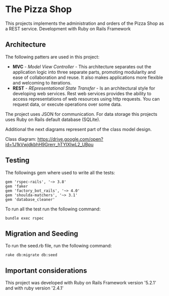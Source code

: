 # The Pizza Shop

This projects implements the administration and orders of the Pizza Shop as a REST service. Development with Ruby on Rails Framework

## Architecture

The following patters are used in this project:

* **MVC** - *Model View Controller* - This architecture separates out the application logic into three separate parts, promoting modularity and ease of collaboration and reuse. It also makes applications more flexible and welcoming to iterations.
* **REST** - *REpresentational State Transfer* -  Is an architectural style for developing web services. Rest web services provides the ability to access representations of web resources using http requests. You can request data, or execute operations over some data.

The project uses JSON for communication.
For data storage this projects uses Ruby on Rails default database (SQLite).

Additional the next diagrams represent part of the class model design.

Class diagram: https://drive.google.com/open?id=1J1kVwjdkbhH9Grerr_hTYIXIwL2_UBpu

## Testing
The followings gem where used to write all the tests:

```
gem 'rspec-rails', '~> 3.8'
gem 'faker
gem 'factory_bot_rails', '~> 4.0'
gem 'shoulda-matchers', '~> 3.1'
gem 'database_cleaner'
```
To run all the test run the following command:
```
bundle exec rspec
```
## Migration and Seeding
To run the seed.rb file, run the following command:
```
rake db:migrate db:seed
```
## Important considerations

This project was developed with Ruby on Rails Framework version '5.2.1' and with ruby version '2.4.1'
